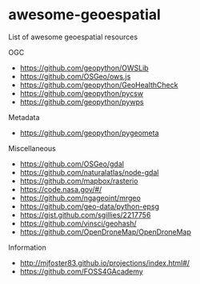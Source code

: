 # awesome-geoespatial
List of awesome geoespatial resources

OGC
* https://github.com/geopython/OWSLib
* https://github.com/OSGeo/ows.js
* https://github.com/geopython/GeoHealthCheck
* https://github.com/geopython/pycsw
* https://github.com/geopython/pywps

Metadata
* https://github.com/geopython/pygeometa

Miscellaneous
* https://github.com/OSGeo/gdal
* https://github.com/naturalatlas/node-gdal
* https://github.com/mapbox/rasterio
* https://code.nasa.gov/#/
* https://github.com/ngageoint/mrgeo
* https://github.com/geo-data/python-epsg
* https://gist.github.com/sgillies/2217756
* https://github.com/vinsci/geohash/
* https://github.com/OpenDroneMap/OpenDroneMap

Information
* http://mjfoster83.github.io/projections/index.html#/
* https://github.com/FOSS4GAcademy






